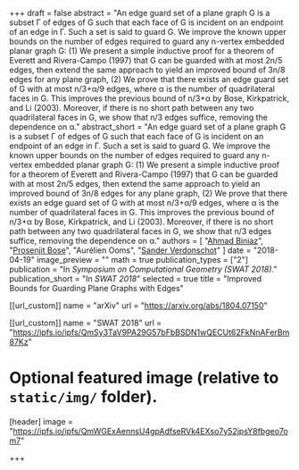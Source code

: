 +++
draft = false
abstract = "An edge guard set of a plane graph G is a subset Γ of edges of G such that each face of G is incident on an endpoint of an edge in Γ. Such a set is said to guard G. We improve the known upper bounds on the number of edges required to guard any n-vertex embedded planar graph G: (1) We present a simple inductive proof for a theorem of Everett and Rivera-Campo (1997) that G can be guarded with at most 2n/5 edges, then extend the same approach to yield an improved bound of 3n/8 edges for any plane graph, (2) We prove that there exists an edge guard set of G with at most n/3+α/9 edges, where α is the number of quadrilateral faces in G. This improves the previous bound of n/3+α by Bose, Kirkpatrick, and Li (2003). Moreover, if there is no short path between any two quadrilateral faces in G, we show that n/3 edges suffice, removing the dependence on α."
abstract_short = "An edge guard set of a plane graph G is a subset Γ of edges of G such that each face of G is incident on an endpoint of an edge in Γ. Such a set is said to guard G. We improve the known upper bounds on the number of edges required to guard any n-vertex embedded planar graph G: (1) We present a simple inductive proof for a theorem of Everett and Rivera-Campo (1997) that G can be guarded with at most 2n/5 edges, then extend the same approach to yield an improved bound of 3n/8 edges for any plane graph, (2) We prove that there exists an edge guard set of G with at most n/3+α/9 edges, where α is the number of quadrilateral faces in G. This improves the previous bound of n/3+α by Bose, Kirkpatrick, and Li (2003). Moreover, if there is no short path between any two quadrilateral faces in G, we show that n/3 edges suffice, removing the dependence on α."
authors = [
"[Ahmad Biniaz](http://cglab.ca/~biniaz)",
"[Prosenjit Bose](http://jitbose.ca)",
"Aurélien Ooms",
"[Sander Verdonschot](http://cglab.ca/~sander)"
]
date = "2018-04-19"
image_preview = ""
math = true
publication_types = ["2"]
publication = "In *Symposium on Computational Geometry (SWAT 2018)*."
publication_short = "In *SWAT 2018*"
selected = true
title = "Improved Bounds for Guarding Plane Graphs with Edges"

[[url_custom]]
name = "arXiv"
url = "https://arxiv.org/abs/1804.07150"

[[url_custom]]
name = "SWAT 2018"
url = "https://ipfs.io/ipfs/QmSy3TaV9PA29G57bFbBSDN1wQECUt62FkNnAFerBm87Kz"

# Optional featured image (relative to `static/img/` folder).
[header]
image = "https://ipfs.io/ipfs/QmWGExAennsU4gpAdfseRVk4EXso7y52jpsY8fbgeo7om7"

+++

<!--More detail can easily be written here using *Markdown* and $\\rm \\LaTeX$ math code.-->
